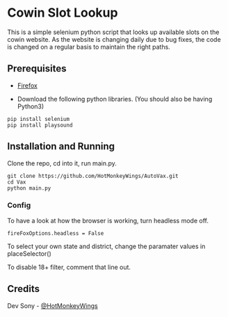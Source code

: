 # Cowin Slot Lookup

This is a simple selenium python script that looks up available slots on the cowin website. As the website is changing daily due to bug fixes, the code is changed on a regular basis to maintain the right paths.

## Prerequisites
- [Firefox](https://www.mozilla.org/en-US/firefox/new/)


- Download the following python libraries.
(You should also be having Python3)
```
pip install selenium
pip install playsound
```

## Installation and Running

Clone the repo, cd into it, run main.py.

```
git clone https://github.com/HotMonkeyWings/AutoVax.git
cd Vax
python main.py
```

### Config

To have a look at how the browser is working, turn headless mode off.
```
fireFoxOptions.headless = False
```

To select your own state and district, change the paramater values in placeSelector()

To disable 18+ filter, comment that line out.

## Credits
Dev Sony - [@HotMonkeyWings](https://github.com/HotMonkeyWings)



